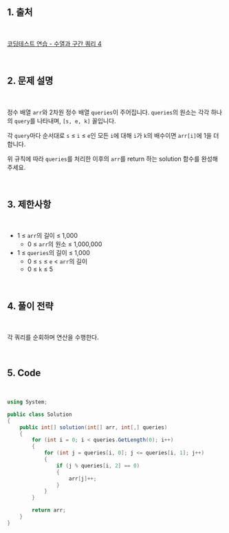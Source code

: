 ## 1. 출처

<br>

[코딩테스트 연습 - 수열과 구간 쿼리 4](https://school.programmers.co.kr/learn/courses/30/lessons/181922)

<br>

## 2. 문제 설명

<br>

정수 배열 `arr`와 2차원 정수 배열 `queries`이 주어집니다. `queries`의 원소는 각각 하나의 `query`를 나타내며, `[s, e, k]` 꼴입니다.

각 `query`마다 순서대로 `s` ≤ `i` ≤ `e`인 모든 `i`에 대해 `i`가 `k`의 배수이면 `arr[i]`에 1을 더합니다.

위 규칙에 따라 `queries`를 처리한 이후의 `arr`를 return 하는 solution 함수를 완성해 주세요.

<br>

## 3. 제한사항

<br>

- 1 ≤ `arr`의 길이 ≤ 1,000
    - 0 ≤ `arr`의 원소 ≤ 1,000,000
- 1 ≤ `queries`의 길이 ≤ 1,000
    - 0 ≤ `s` ≤ `e` < `arr`의 길이
    - 0 ≤ `k` ≤ 5

<br>

## 4. 풀이 전략

<br>
 
각 쿼리를 순회하며 연산을 수행한다.

<br>

## 5. Code

<br>

```cs
using System;

public class Solution
{
    public int[] solution(int[] arr, int[,] queries)
    {
        for (int i = 0; i < queries.GetLength(0); i++)
        {
            for (int j = queries[i, 0]; j <= queries[i, 1]; j++)
            {
                if (j % queries[i, 2] == 0)
                {
                    arr[j]++;
                }
            }
        }

        return arr;
    }
}
```
